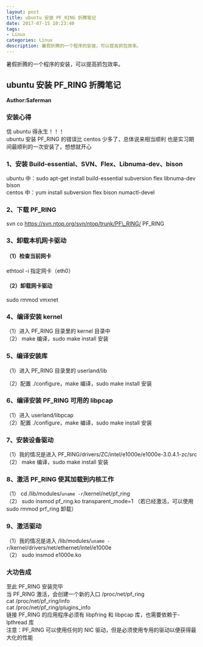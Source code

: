 ```yaml
---
layout: post
title: ubuntu 安装 PF_RING 折腾笔记
date: 2017-07-15 10:23:40
tags:
- Linux
categories: Linux
description: 暑假折腾的一个程序的安装，可以提高抓包效率。
---
```

暑假折腾的一个程序的安装，可以提高抓包效率。

## ubuntu 安装 PF_RING 折腾笔记

**Author:Saferman**

### 安装心得
信 ubuntu 得永生！！！  
ubuntu 安装 PF\_RING 的错误比 centos 少多了，总体说来相当顺利
也是实习期间最顺利的一次安装了，想想就开心

### 1、安装 Build-essential、SVN、Flex、Libnuma-dev、bison
ubuntu 中：sudo apt-get install build-essential subversion flex libnuma-dev bison  
centos 中：yum install subversion flex bison numactl-devel

### 2、下载 PF_RING
svn co https://svn.ntop.org/svn/ntop/trunk/PF\_RING/ PF\_RING

### 3、卸载本机网卡驱动
#### （1）检查当前网卡
ethtool -i 指定网卡（eth0）
#### （2）卸载网卡驱动
sudo rmmod vmxnet
### 4、编译安装 kernel
（1）进入 PF_RING 目录里的 kernel 目录中  
（2） make 编译，sudo make install 安装
### 5、编译安装库
（1）进入 PF_RING 目录里的 userland/lib

（2）配置 ./configure，make 编译，sudo make install 安装
### 6、编译安装 PF_RING 可用的 libpcap
（1）进入 userland/libpcap  
（2）配置 ./configure，make 编译，sudo make install 安装
### 7、安装设备驱动
（1）我的情况是进入 PF\_RING/drivers/ZC/intel/e1000e/e1000e-3.0.4.1-zc/src  
（2） make 编译，sudo make install 安装
### 8、激活 PF\_RING 使其加载到内核工作
（1） cd /lib/modules/`uname -r`/kernel/net/pf\_ring  
（2） sudo insmod pf\_ring.ko transparent\_mode=1 （若已经激活，可以使用 sudo rmmod prf\_ring 卸载）
### 9、激活驱动
（1）我的情况是进入 /lib/modules/`uname -r`/kernel/drivers/net/ethernet/intel/e1000e  
（2） sudo insmod e1000e.ko
### 大功告成
至此 PF\_RING 安装完毕  
当 PF\_RING 激活，会创建一个新的入口 /proc/net/pf\_ring  
cat /proc/net/pf\_ring/info  
cat /proc/net/pf\_ring/plugins\_info  
链接 PF\_RING 的应用程序必须有 libpfring 和 libpcap 库，也需要依赖于-lpthread 库  
注意：PF\_RING 可以使用任何的 NIC 驱动，但是必须使用专用的驱动以便获得最大化的性能

